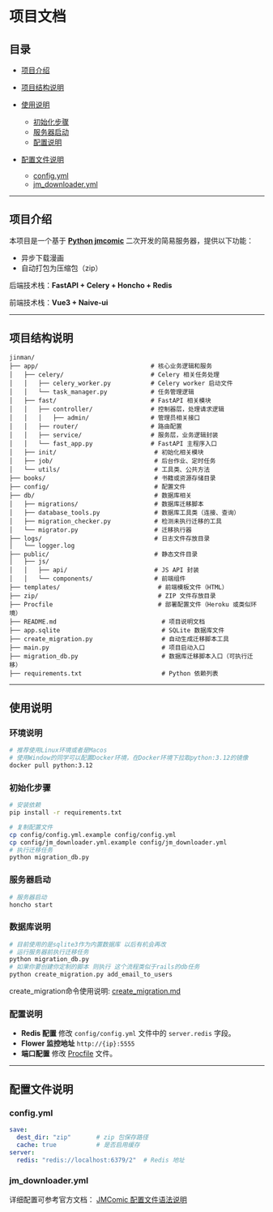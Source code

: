 # 项目文档

## 目录

* [项目介绍](#项目介绍)
* [项目结构说明](#项目结构说明)
* [使用说明](#使用说明)

  * [初始化步骤](#初始化步骤)
  * [服务器启动](#服务器启动)
  * [配置说明](#配置说明)
* [配置文件说明](#配置文件说明)

  * [config.yml](#configyml)
  * [jm\_downloader.yml](#jm_downloader-yml)

---

## 项目介绍

本项目是一个基于 **[Python jmcomic](https://github.com/hect0x7/JMComic-Crawler-Python)** 二次开发的简易服务器，提供以下功能：

* 异步下载漫画
* 自动打包为压缩包（zip）

后端技术栈：**FastAPI + Celery + Honcho + Redis**

前端技术栈：**Vue3 + Naive-ui**

---

## 项目结构说明

```
jinman/
├── app/                               # 核心业务逻辑和服务
│   ├── celery/                        # Celery 相关任务处理
│   │   ├── celery_worker.py           # Celery worker 启动文件
│   │   └── task_manager.py            # 任务管理逻辑
│   ├── fast/                          # FastAPI 相关模块
│   │   ├── controller/                # 控制器层，处理请求逻辑
│   │   │   ├── admin/                 # 管理员相关接口
│   │   ├── router/                    # 路由配置
│   │   ├── service/                   # 服务层，业务逻辑封装
│   │   └── fast_app.py                # FastAPI 主程序入口
│   ├── init/                           # 初始化相关模块
│   ├── job/                            # 后台作业、定时任务
│   └── utils/                          # 工具类、公共方法
├── books/                              # 书籍或资源存储目录
├── config/                             # 配置文件
├── db/                                 # 数据库相关
│   ├── migrations/                     # 数据库迁移脚本
│   ├── database_tools.py               # 数据库工具类（连接、查询）
│   ├── migration_checker.py            # 检测未执行迁移的工具
│   └── migrator.py                     # 迁移执行器
├── logs/                               # 日志文件存放目录
│   └── logger.log
├── public/                             # 静态文件目录
│   ├── js/
│   │   ├── api/                        # JS API 封装
│   │   └── components/                 # 前端组件
├── templates/                           # 前端模板文件（HTML）
├── zip/                                 # ZIP 文件存放目录
├── Procfile                             # 部署配置文件（Heroku 或类似环境）
├── README.md                             # 项目说明文档
├── app.sqlite                            # SQLite 数据库文件
├── create_migration.py                   # 自动生成迁移脚本工具
├── main.py                               # 项目启动入口
├── migration_db.py                       # 数据库迁移脚本入口（可执行迁移）
├── requirements.txt                      # Python 依赖列表

```


---

## 使用说明
### 环境说明
```bash
# 推荐使用Linux环境或者是Macos
# 使用Window的同学可以配置Docker环境，在Docker环境下拉取python:3.12的镜像
docker pull python:3.12
```

### 初始化步骤

```bash
# 安装依赖
pip install -r requirements.txt

# 复制配置文件
cp config/config.yml.example config/config.yml
cp config/jm_downloader.yml.example config/jm_downloader.yml
# 执行迁移任务
python migration_db.py 
```

### 服务器启动

```bash
# 服务器启动
honcho start
```
### 数据库说明
```bash
# 目前使用的是sqlite3作为内置数据库 以后有机会再改
# 运行服务器前执行迁移任务
python migration_db.py
# 如果你要创建你定制的脚本 则执行 这个流程类似于rails的db任务
python create_migration.py add_email_to_users
```
create_migration命令使用说明: [create_migration.md](md/create_migration.md)
### 配置说明

* **Redis 配置**
  修改 `config/config.yml` 文件中的 `server.redis` 字段。
* **Flower 监控地址**
  `http://{ip}:5555`
* **端口配置**
  修改 [Procfile](Procfile) 文件。

---

## 配置文件说明

### config.yml

```yaml
save:
  dest_dir: "zip"       # zip 包保存路径
  cache: true           # 是否启用缓存
server:
  redis: "redis://localhost:6379/2"  # Redis 地址
```

### jm\_downloader.yml

详细配置可参考官方文档：
[JMComic 配置文件语法说明](https://github.com/hect0x7/JMComic-Crawler-Python/blob/master/assets/docs/sources/option_file_syntax.md)

